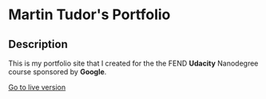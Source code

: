 # Martin Tudor's Portfolio

## Description

This is my portfolio site that I created for the the FEND **Udacity** Nanodegree course sponsored by **Google**.

[Go to live version](https://magicmart.github.io/martin-tudor-portfolio/)
